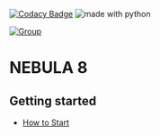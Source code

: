 [![Codacy Badge](https://app.codacy.com/project/badge/Grade/7d29dde165294d3283f92ec8f8638369)](https://www.codacy.com/gh/Squirrel-Network/nebula8/dashboard?utm_source=github.com&amp;utm_medium=referral&amp;utm_content=Squirrel-Network/nebula8&amp;utm_campaign=Badge_Grade) <img src="https://img.shields.io/badge/made%20with-python-blue.svg?style=flat-square" alt="made with python">

[![Group](https://img.shields.io/badge/Group-SquirrelNetwork-blue)](https://t.me/squirrelnetwork)

# NEBULA 8

## Getting started

- <a href="https://github.com/Squirrel-Network/nebula8/wiki/How-To-start">How to Start</a>
